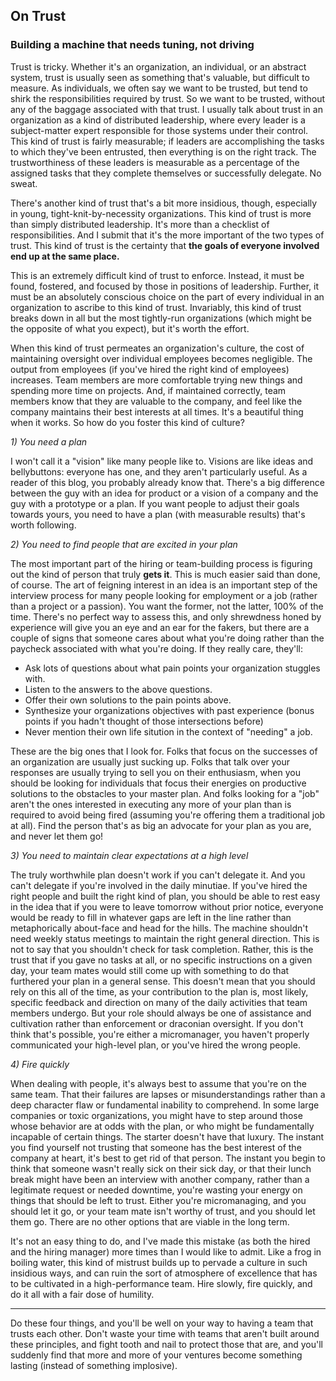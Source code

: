 ## On Trust
### Building a machine that needs tuning, not driving

Trust is tricky. Whether it's an organization, an individual, or an abstract system,
trust is usually seen as something that's valuable, but difficult to measure.
As individuals, we often say we want to be trusted, but tend to shirk the responsibilities
required by trust. So we want to be trusted, without any of the baggage associated with that trust.
I usually talk about trust in an organization as a kind of distributed leadership,
where every leader is a subject-matter expert responsible for those systems under their control.
This kind of trust is fairly measurable; if leaders are accomplishing the tasks to which
they've been entrusted, then everything is on the right track.
The trustworthiness of these leaders is measurable as a percentage of the assigned tasks that
they complete themselves or successfully delegate. No sweat.

There's another kind of trust that's a bit more insidious, though, especially in young,
tight-knit-by-necessity organizations. This kind of trust is more than simply
distributed leadership. It's more than a checklist of responsibilities.
And I submit that it's the more important of the two types of trust.
This kind of trust is the certainty that **the goals of everyone involved end up at the same place.**

This is an extremely difficult kind of trust to enforce.
Instead, it must be found, fostered, and focused by those in positions of leadership.
Further, it must be an absolutely conscious choice on the part of every individual in an organization
to ascribe to this kind of trust. Invariably, this kind of trust breaks down in all but the most
tightly-run organizations (which might be the opposite of what you expect),
but it's worth the effort.

When this kind of trust permeates an organization's culture,
the cost of maintaining oversight over individual employees becomes negligible.
The output from employees (if you've hired the right kind of employees) increases.
Team members are more comfortable trying new things and spending more time on projects.
And, if maintained correctly, team members know that they are valuable to the company,
and feel like the company maintains their best interests at all times.
It's a beautiful thing when it works. So how do you foster this kind of culture?

*1) You need a plan*

I won't call it a "vision" like many people like to. Visions are like ideas and bellybuttons:
everyone has one, and they aren't particularly useful. As a reader of this blog,
you probably already know that. There's a big difference between the guy with an
idea for product or a vision of a company and the guy with a prototype or a plan.
If you want people to adjust their goals towards yours,
you need to have a plan (with measurable results) that's worth following.

*2) You need to find people that are excited in your plan*

The most important part of the hiring or team-building process is figuring out the kind of person
that truly **gets it**. This is much easier said than done, of course.
The art of feigning interest in an idea is an important step of the interview process
for many people looking for employment or a job (rather than a project or a passion).
You want the former, not the latter, 100% of the time. There's no perfect way to assess this,
and only shrewdness honed by experience will give you an eye and an ear for the fakers,
but there are a couple of signs that someone cares about what you're doing rather than
the paycheck associated with what you're doing. If they really care, they'll:

+ Ask lots of questions about what pain points your organization stuggles with.
+ Listen to the answers to the above questions.
+ Offer their own solutions to the pain points above.
+ Synthesize your organizations objectives with past experience (bonus points if you hadn't thought of those intersections before)
+ Never mention their own life sitution in the context of "needing" a job.

These are the big ones that I look for. Folks that focus on the successes of an organization
are usually just sucking up. Folks that talk over your responses are usually trying to sell you
on their enthusiasm, when you should be looking for individuals that focus their energies
on productive solutions to the obstacles to your master plan.
And folks looking for a "job" aren't the ones interested in executing any more of your plan
than is required to avoid being fired (assuming you're offering them a traditional job at all).
Find the person that's as big an advocate for your plan as you are,
and never let them go!

*3) You need to maintain clear expectations at a high level*

The truly worthwhile plan doesn't work if you can't delegate it.
And you can't delegate if you're involved in the daily minutiae.
If you've hired the right people and built the right kind of plan,
you should be able to rest easy in the idea that if you were to leave tomorrow without prior notice,
everyone would be ready to fill in whatever gaps are left in the line rather than
metaphorically about-face and head for the hills.
The machine shouldn't need weekly status meetings to maintain the right general direction.
This is not to say that you shouldn't check for task completion.
Rather, this is the trust that if you gave no tasks at all, or no specific instructions
on a given day, your team mates would still come up with something to do that furthered your
plan in a general sense. This doesn't mean that you should rely on this all of the time,
as your contribution to the plan is, most likely, specific feedback and direction on many
of the daily activities that team members undergo. But your role should always be one
of assistance and cultivation rather than enforcement or draconian oversight.
If you don't think that's possible, you're either a micromanager,
you haven't properly communicated your high-level plan, or you've hired the wrong people.

*4) Fire quickly*

When dealing with people, it's always best to assume that you're on the same team.
That their failures are lapses or misunderstandings rather than a deep
character flaw or fundamental inability to comprehend. In some large companies
or toxic organizations, you might have to step around those whose behavior
are at odds with the plan, or who might be fundamentally incapable of certain things.
The starter doesn't have that luxury. The instant you find yourself not trusting
that someone has the best interest of the company at heart, it's best to get rid of that person.
The instant you begin to think that someone wasn't really sick on their sick day,
or that their lunch break might have been an interview with another company,
rather than a legitimate request or needed downtime, you're wasting your energy on things
that should be left to trust. Either you're micromanaging, and you should let it go,
or your team mate isn't worthy of trust, and you should let them go.
There are no other options that are viable in the long term.

It's not an easy thing to do, and I've made this mistake (as both the hired and the hiring manager)
more times than I would like to admit. Like a frog in boiling water,
this kind of mistrust builds up to pervade a culture in such insidious ways,
and can ruin the sort of atmosphere of excellence that has to be cultivated in
a high-performance team. Hire slowly, fire quickly, and do it all with a fair dose of humility.

----

Do these four things, and you'll be well on your way to having a team that trusts each other.
Don't waste your time with teams that aren't built around these principles,
and fight tooth and nail to protect those that are, and you'll suddenly find
that more and more of your ventures become something lasting (instead of something implosive).
